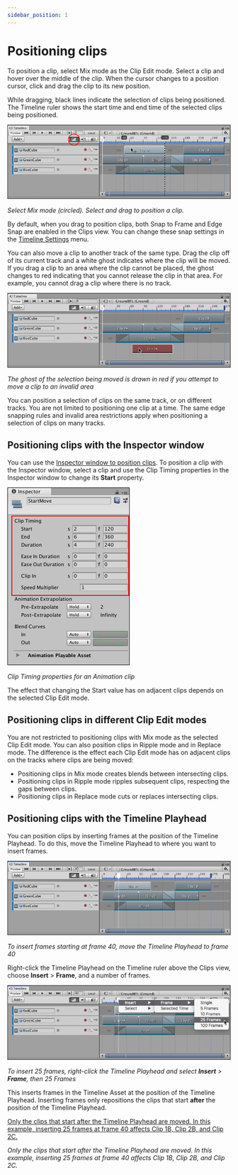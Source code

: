 ```yaml
---
sidebar_position: 1
---
```


# Positioning clips

To position a clip, select Mix mode as the Clip Edit mode. Select a clip and hover over the middle of the clip. When the cursor changes to a position cursor, click and drag the clip to its new position.

While dragging, black lines indicate the selection of clips being positioned. The Timeline ruler shows the start time and end time of the selected clips being positioned.

![Select Mix mode (circled). Select and drag to position a clip.](images/timeline_clips_positioning.png)

_Select Mix mode (circled). Select and drag to position a clip._

By default, when you drag to position clips, both Snap to Frame and Edge Snap are enabled in the Clips view. You can change these snap settings in the [Timeline Settings](tl_settings.md) menu.

You can also move a clip to another track of the same type. Drag the clip off of its current track and a white ghost indicates where the clip will be moved. If you drag a clip to an area where the clip cannot be placed, the ghost changes to red indicating that you cannot release the clip in that area. For example, you cannot drag a clip where there is no track.

![The ghost of the selection being moved is drawn in red if you attempt to move a clip to an invalid area](images/timeline_clips_position_invalid.png)

_The ghost of the selection being moved is drawn in red if you attempt to move a clip to an invalid area_

You can position a selection of clips on the same track, or on different tracks. You are not limited to positioning one clip at a time. The same edge snapping rules and invalid area restrictions apply when positioning a selection of clips on many tracks.

## Positioning clips with the Inspector window

You can use the [Inspector window to position clips](insp_clp.md). To position a clip with the Inspector window, select a clip and use the Clip Timing properties in the Inspector window to change its **Start** property.

![Clip Timing properties for an Animation clip](images/timeline_clips_anim_clip_timing.png)

_Clip Timing properties for an Animation clip_

The effect that changing the Start value has on adjacent clips depends on the selected Clip Edit mode.

## Positioning clips in different Clip Edit modes

You are not restricted to positioning clips with Mix mode as the selected Clip Edit mode. You can also position clips in Ripple mode and in Replace mode. The difference is the effect each Clip Edit mode has on adjacent clips on the tracks where clips are being moved:

- Positioning clips in Mix mode creates blends between intersecting clips.
- Positioning clips in Ripple mode ripples subsequent clips, respecting the gaps between clips.
- Positioning clips in Replace mode cuts or replaces intersecting clips.

## Positioning clips with the Timeline Playhead

You can position clips by inserting frames at the position of the Timeline Playhead. To do this, move the Timeline Playhead to where you want to insert frames.

![To insert frames starting at frame 40, move the Timeline Playhead to frame 40](images/timeline_playhead_insert_before.png)

_To insert frames starting at frame 40, move the Timeline Playhead to frame 40_

Right-click the Timeline Playhead on the Timeline ruler above the Clips view, choose **Insert** &gt; **Frame**, and a number of frames.

![To insert 25 frames, right-click the Timeline Playhead and select **Insert** > **Frame**, then 25 Frames](images/timeline_playhead_insert_menu.png)

_To insert 25 frames, right-click the Timeline Playhead and select **Insert** &gt; **Frame**, then 25 Frames_

This inserts frames in the Timeline Asset at the position of the Timeline Playhead. Inserting frames only repositions the clips that start **after** the position of the Timeline Playhead.

[Only the clips that start after the Timeline Playhead are moved. In this example, inserting 25 frames at frame 40 affects Clip 1B, Clip 2B, and Clip 2C.](images/timeline_playhead_insert_25_after.png)

_Only the clips that start after the Timeline Playhead are moved. In this example, inserting 25 frames at frame 40 affects Clip 1B, Clip 2B, and Clip 2C._

